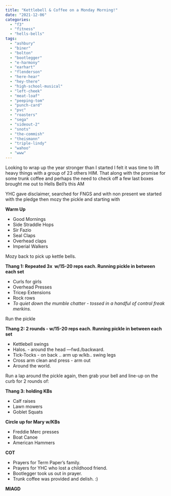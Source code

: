 ```yaml
---
title: "Kettlebell & Coffee on a Monday Morning!"
date: "2021-12-06"
categories: 
  - "f3"
  - "fitness"
  - "hells-bells"
tags: 
  - "ashbury"
  - "biner"
  - "bolton"
  - "bootlegger"
  - "e-harmony"
  - "earhart"
  - "flenderson"
  - "here-hear"
  - "hey-there"
  - "high-school-musical"
  - "left-cheek"
  - "meat-loaf"
  - "peeping-tom"
  - "punch-card"
  - "pvc"
  - "roasters"
  - "sega"
  - "sideout-2"
  - "snots"
  - "the-commish"
  - "theismann"
  - "triple-lindy"
  - "wahoo"
  - "www"
---
```


Looking to wrap up the year stronger than I started I felt it was time to lift heavy things with a group of 23 others HIM. That along with the promise for some trunk coffee and perhaps the need to check off a few last boxes brought me out to Hells Bell’s this AM 

YHC gave disclaimer, searched for FNGS and with non present we started with the pledge then mozy the pickle and starting with

**Warm Up**

- Good Mornings
- Side Straddle Hops
- Sir Fazio
- Seal Claps
- Overhead claps
- Imperial Walkers

Mozy back to pick up kettle bells. 

**Thang 1: Repeated 3x  w/15-20 reps each. Running pickle in between each set**

- Curls for girls 
- Overhead Presses
- Tricep Extensions
- Rock rows
- _To quiet down the mumble chatter - tossed in a handful of control freak merkins._ 

Run the pickle

**Thang 2: 2 rounds - w/15-20 reps each. Running pickle in between each set**

- Kettlebell swings 
- Halos. - around the head —fwd./backward. 
- Tick-Tocks - on back .. arm up w/kb.. swing legs
- Cross arm clean and press - arm out 
- Around the world. 

Run a lap around the pickle again, then grab your bell and line-up on the curb for 2 rounds of:

**Thang 3: holding KBs**

- Calf raises
- Lawn mowers
- Goblet Squats

**Circle up for Mary w/KBs**

- Freddie Merc presses
- Boat Canoe
- American Hammers 

**COT**

- Prayers for Term Paper’s family. 
- Prayers for YHC who lost a childhood friend. 
- Bootlegger took us out in prayer.
- Trunk coffee was provided and delish. :)

**MIAGD**
